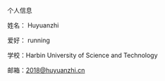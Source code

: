 个人信息

姓名： Huyuanzhi

爱好： running

学校：Harbin University of Science and Technology

邮箱：2018@huyuanzhi.cn
